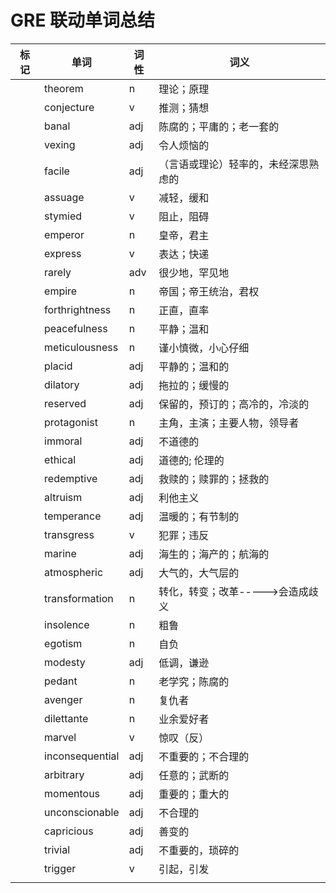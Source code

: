 # GRE 联动单词总结

| 标记 | 单词            | 词性 | 词义                                 |
| ---- | --------------- | ---- | ------------------------------------ |
|      | theorem         | n    | 理论；原理                           |
|      | conjecture      | v    | 推测；猜想                           |
|      | banal           | adj  | 陈腐的；平庸的；老一套的             |
|      | vexing          | adj  | 令人烦恼的                           |
|      | facile          | adj  | （言语或理论）轻率的，未经深思熟虑的 |
|      | assuage         | v    | 减轻，缓和                           |
|      | stymied         | v    | 阻止，阻碍                           |
|      | emperor         | n    | 皇帝，君主                           |
|      | express         | v    | 表达；快递                           |
|      | rarely          | adv  | 很少地，罕见地                       |
|      | empire          | n    | 帝国；帝王统治，君权                 |
|      | forthrightness  | n    | 正直，直率                           |
|      | peacefulness    | n    | 平静；温和                           |
|      | meticulousness  | n    | 谨小慎微，小心仔细                   |
|      | placid          | adj  | 平静的；温和的                       |
|      | dilatory        | adj  | 拖拉的；缓慢的                       |
|      | reserved        | adj  | 保留的，预订的；高冷的，冷淡的       |
|      | protagonist     | n    | 主角，主演；主要人物，领导者         |
|      | immoral         | adj  | 不道德的                             |
|      | ethical         | adj  | 道德的; 伦理的                       |
|      | redemptive      | adj  | 救赎的；赎罪的；拯救的               |
|      | altruism        | adj  | 利他主义                             |
|      | temperance      | adj  | 温暖的；有节制的                     |
|      | transgress      | v    | 犯罪；违反                           |
|      | marine          | adj  | 海生的；海产的；航海的               |
|      | atmospheric     | adj  | 大气的，大气层的                     |
|      | transformation  | n    | 转化，转变；改革----->会造成歧义     |
|      | insolence       | n    | 粗鲁                                 |
|      | egotism         | n    | 自负                                 |
|      | modesty         | adj  | 低调，谦逊                           |
|      | pedant          | n    | 老学究；陈腐的                       |
|      | avenger         | n    | 复仇者                               |
|      | dilettante      | n    | 业余爱好者                           |
|      | marvel          | v    | 惊叹（反）                           |
|      | inconsequential | adj  | 不重要的；不合理的                   |
|      | arbitrary       | adj  | 任意的；武断的                       |
|      | momentous       | adj  | 重要的；重大的                       |
|      | unconscionable  | adj  | 不合理的                             |
|      | capricious      | adj  | 善变的                               |
|      | trivial         | adj  | 不重要的，琐碎的                     |
|      | trigger         | v    | 引起，引发                           |
|      |                 |      |                                      |